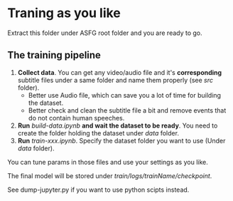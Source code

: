 # Traning as you like

Extract this folder under ASFG root folder and you are ready to go.

## The training pipeline

1. **Collect data**. You can get any video/audio file and it's **corresponding** subtitle files under a same folder and name them properly (see *src* folder).
   - Better use Audio file, which can save you a lot of time for building the dataset.
   - Better check and clean the subtitle file a bit and remove events that do not contain human speeches.
2. **Run** *build-data.ipynb* **and wait the dataset to be ready**. You need to create the folder holding the dataset under *data* folder.
3. **Run** *train-xxx.ipynb*. Specify the dataset folder you want to use (Under *data* folder).

You can tune params in those files and use your settings as you like.

The final model will be stored under *train/logs/trainName/checkpoint*.

See dump-jupyter.py if you want to use python scipts instead.
